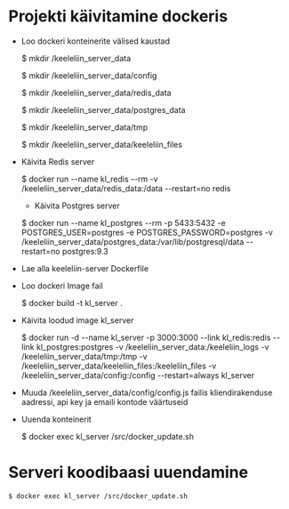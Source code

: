 # Projekti käivitamine dockeris

* Loo dockeri konteinerite välised kaustad
 
	$ mkdir /keeleliin_server_data

	$ mkdir /keeleliin_server_data/config

	$ mkdir /keeleliin_server_data/redis_data

	$ mkdir /keeleliin_server_data/postgres_data

	$ mkdir /keeleliin_server_data/tmp

	$ mkdir /keeleliin_server_data/keeleliin_files



* Käivita Redis server 

	$ docker run --name kl_redis --rm -v /keeleliin_server_data/redis_data:/data --restart=no redis

	* Käivita Postgres server

	$ docker run --name kl_postgres --rm -p 5433:5432 -e POSTGRES_USER=postgres -e POSTGRES_PASSWORD=postgres -v /keeleliin_server_data/postgres_data:/var/lib/postgresql/data --restart=no postgres:9.3



* Lae alla keeleliin-server Dockerfile

* Loo dockeri Image fail

	$  docker build -t kl_server .

* Käivita loodud image kl_server

	$ docker run -d --name kl_server -p 3000:3000 --link kl_redis:redis --link kl_postgres:postgres -v /keeleliin_server_data:/keeleliin_logs -v /keeleliin_server_data/tmp:/tmp -v /keeleliin_server_data/keeleliin_files:/keeleliin_files -v /keeleliin_server_data/config:/config --restart=always kl_server


* Muuda /keeleliin_server_data/config/config.js failis kliendirakenduse aadressi, api key ja emaili kontode väärtuseid


* Uuenda konteinerit

	$ docker exec kl_server /src/docker_update.sh


# Serveri koodibaasi uuendamine

	$ docker exec kl_server /src/docker_update.sh

